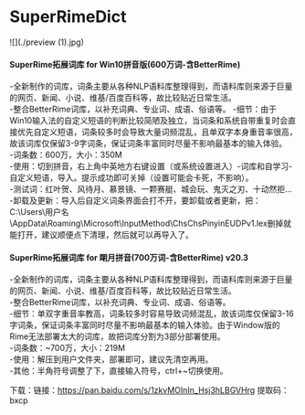 # SuperRimeDict
![](./preview (1).jpg)
#### SuperRime拓展词库 for Win10拼音版(600万词-含BetterRime)

-全新制作的词库，词条主要从各种NLP语料库整理得到，而语料库则来源于巨量的网页、新闻、小说、维基/百度百科等，故比较贴近日常生活。<br>
-整合BetterRime词库，以补充词典、专业词、成语、俗语等。
-细节：由于Win10输入法的自定义短语的判断比较简陋及独立，当词条和系统自带重复时会直接优先自定义短语，词条较多时会导致大量词频混乱，且单双字本身重音率很高，故该词库仅保留3-9字词条，保证词条丰富同时尽量不影响最基本的输入体验。<br>
-词条数：600万，大小：350M<br>
-使用：切到拼音，右上角中英地方右键设置（或系统设置进入）-词库和自学习-自定义短语，导入。提示成功即可关掉（设置可能会卡死，不影响）。<br>
-测试词：红叶贺、风待月、慕景镜、一颗赛艇、城会玩、鬼灭之刃、十动然拒...<br>
-卸载及更新：导入后自定义词条界面会打不开，要卸载或者更新，把：C:\Users\用户名\AppData\Roaming\Microsoft\InputMethod\ChsChsPinyinEUDPv1.lex删掉就能打开，建议顺便点下清理，然后就可以再导入了。<br>

#### SuperRime拓展词库 for 朙月拼音(700万词-含BetterRime) v20.3
-全新制作的词库，词条主要从各种NLP语料库整理得到，而语料库则来源于巨量的网页、新闻、小说、维基/百度百科等，故比较贴近日常生活。<br>
-整合BetterRime词库，以补充词典、专业词、成语、俗语等。<br>
-细节：单双字重音率教高，词条较多时容易导致词频混乱，故该词库仅保留3-16字词条，保证词条丰富同时尽量不影响最基本的输入体验。由于Window版的Rime无法部署太大的词库，故把词库分割为3部分部署使用。<br>
-词条数：~700万，大小：219M<br>
-使用：解压到用户文件夹，部署即可，建议先清空再用。<br>
-其他：半角符号调整了下，直接输入符号，ctrl+~切换使用。<br>

下载：链接：https://pan.baidu.com/s/1zkvMOInIn_Hsj3hLBGVHrg  提取码：bxcp
